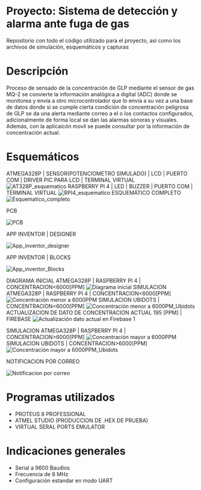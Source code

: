 # Proyecto: Sistema de detección y alarma ante fuga de gas
Repositorio con todo el código utilizado para el proyecto, así como los archivos de simulación, esquemáticos y capturas
# Descripción
Proceso de sensado de la concentración de GLP mediante el sensor de gas MQ-2 se convierte la información analógica a digital (ADC) donde se monitorea y envía a otro microcontrolador que lo envía  a su vez a una base de datos donde si se cumple cierta condición de concentración peligrosa de GLP se da una alerta mediante correo a el o los contactos configurados, adicionalmente de forma local se dan las alarmas sonoras y visuales. Además, con la aplicaicón movil se puede consultar por la información de concentración actual.
# Esquemáticos
ATMEGA328P | SENSOR(POTENCIOMETRO SIMULADO) | LCD | PUERTO COM | DRIVER PIC PARA LCD | TERMINAL VIRTUAL
![AT328P_esquematico](https://user-images.githubusercontent.com/64044895/149860108-1663c243-4245-4356-8d0f-81889e780796.png)
RASPBERRY PI 4 | LED | BUZZER | PUERTO COM | TERMINAL VIRTUAL
![RPI4_esquematico](https://user-images.githubusercontent.com/64044895/149861173-3aea757d-aebf-48de-9c3b-5a134753a549.png)
ESQUEMÁTICO COMPLETO
![Esquematico_completo](https://user-images.githubusercontent.com/64044895/149861628-273a7632-fb6c-4cef-b2cc-2aabedec5619.png)

PCB

![PCB](https://user-images.githubusercontent.com/64044895/149861771-b11b0451-07d5-4136-aa02-7eb56bf832ba.png)

APP INVENTOR | DESIGNER

![App_inventor_designer](https://user-images.githubusercontent.com/89809182/150061427-fdcec9fe-dfcf-4401-9c76-4183adcef6c7.JPG)

APP INVENTOR | BLOCKS

![App_inventor_Blocks](https://user-images.githubusercontent.com/89809182/150061423-c9ed1e6c-01f4-4edc-a861-1e3b16cb3298.JPG)

DIAGRAMA INICIAL ATMEGA328P | RASPBERRY PI 4 | CONCENTRACION<6000[PPM]
![Diagrama inicial](https://user-images.githubusercontent.com/89809182/150015160-7ec2cca8-eb9f-4c6d-846e-64f4e1262321.JPG)
SIMULACION ATMEGA328P | RASPBERRY PI 4 | CONCENTRACION<6000[PPM]
![Concentración menor a 6000PPM](https://user-images.githubusercontent.com/89809182/150015173-232650d2-fece-4630-9c1b-69e33936eeec.JPG)
SIMULACION UBIDOTS | CONCENTRACION<6000[PPM]
![Concentración menor a 6000PM_Ubidots](https://user-images.githubusercontent.com/89809182/150015181-61ab72ba-8f38-44f7-a210-7c3009040323.JPG)
ACTUALIZACION DE DATO DE CONCENTRACION ACTUAL 195 [PPM] | FIREBASE
![Actualización dato actual en Firebase 1](https://user-images.githubusercontent.com/89809182/150022239-f55dc106-e3e3-4f40-a974-688f3148560e.jpg)

SIMULACION ATMEGA328P | RASPBERRY PI 4 | CONCENTRACION>6000[PPM]
![Concentración mayor a 6000PPM](https://user-images.githubusercontent.com/89809182/150015201-dcc64291-88a9-4197-98a0-30593e8ffed9.JPG)
SIMULACION UBIDOTS | CONCENTRACION>6000[PPM]
![Concentración mayor a 6000PPM_Ubidots](https://user-images.githubusercontent.com/89809182/150015207-cb5864f7-2c5d-4a97-a088-a84fb342cb35.JPG)


NOTIFICACION POR CORREO

![Notificacion por correo](https://user-images.githubusercontent.com/89809182/150012136-9c262b6f-c1e9-4105-a284-812075471498.JPG)


# Programas utilizados
- PROTEUS 8 PROFESSIONAL
- ATMEL STUDIO (PRODUCCION DE .HEX DE PRUEBA)
- VIRTUAL SERAL PORTS EMULATOR
# Indicaciones generales
- Serial a 9600 Baudios
- Frecuencia de 8 MHz
- Configuración estandar en modo UART









